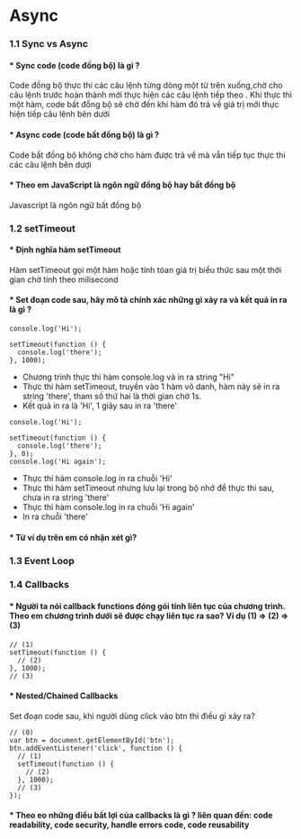 # Async
### 1.1 Sync vs Async
#### * Sync code (code đồng bộ) là gì ? <br>
Code đồng bộ thực thi các câu lệnh từng dòng một từ trên xuống,chờ cho câu lệnh trước hoàn thành mới thực hiện các câu lệnh tiếp theo . Khi thực thì một hàm, code bất đồng bộ sẽ chờ đến khi hàm đó trả về giá trị mới thực hiện tiếp câu lênh bên dưới
#### * Async code (code bất đồng bộ) là gì ? <br>
Code bất đồng bộ không chờ cho hàm được trả về mà vẫn tiếp tục thực thi các câu lệnh bên dượi
#### * Theo em JavaScript là ngôn ngữ đồng bộ hay bất đồng bộ <br>
Javascript là ngôn ngữ bất đồng bộ
### 1.2 setTimeout
#### * Định nghĩa hàm setTimeout <br>
Hàm setTimeout gọi một hàm hoặc tính tóan giá trị biểu thức sau một thời gian chờ tính theo milisecond
#### * Set đoạn code sau, hãy mô tả chính xác những gì xảy ra và kết quả in ra là gì ? <br>
```
console.log('Hi');

setTimeout(function () {
  console.log('there');
}, 1000);
```
- Chương trình thực thi hàm console.log và in ra string "Hi" <br>
- Thực thi hàm setTimeout, truyền vào 1 hàm vô danh, hàm này sẽ in ra string 'there', tham số thứ hai là thời gian chờ 1s. <br>
- Kết quả in ra là 'Hi', 1 giây sau in ra 'there'
```
console.log('Hi');

setTimeout(function () {
  console.log('there');
}, 0);
console.log('Hi again');
```
- Thực thi hàm console.log in ra chuỗi 'Hi' <br>
- Thực thi hàm setTimeout nhưng lưu lại trong bộ nhớ để thực thi sau, chưa in ra string 'there'
- Thực thi hàm console.log in ra chuỗi 'Hi again' <br>
- In ra chuỗi 'there'
#### * Từ ví dụ trên em có nhận xét gì? <br>
### 1.3 Event Loop
### 1.4 Callbacks
#### * Người ta nói callback functions đóng gói tính liên tục của chương trình. Theo em chương trình dưới sẽ được chạy liên tục ra sao? Ví dụ (1) => (2) => (3) 
```
// (1)
setTimeout(function () {
  // (2)
}, 1000);
// (3)
```
#### * Nested/Chained Callbacks
Set đoạn code sau, khi người dùng click vào btn thì điều gì xảy ra?
```
// (0)
var btn = document.getElementById('btn');
btn.addEventListener('click', function () {
  // (1)
  setTimeout(function () {
    // (2)
  }, 1000);
  // (3)
});
```
#### * Theo eo những điểu bất lợi của callbacks là gì ? liên quan đến: code readability, code security, handle errors code, code reusability
